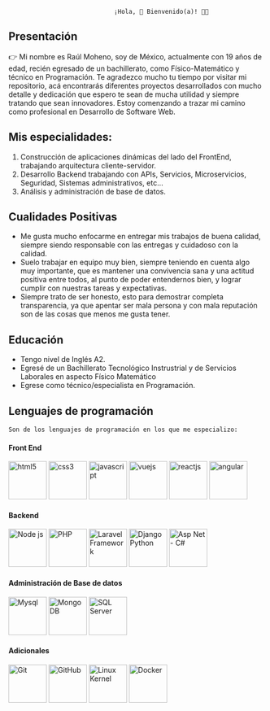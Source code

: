 						         ¡Hola, 👊 Bienvenido(a)! 👋😼

## Presentación
👉 Mi nombre es Raúl Moheno, soy de México, actualmente con 19 años de edad, recién egresado de un bachillerato, como Físico-Matemático y técnico en Programación. Te agradezco mucho tu tiempo por visitar mi repositorio, acá encontrarás diferentes proyectos desarrollados con mucho detalle y dedicación que espero te sean de mucha utilidad y siempre tratando que sean innovadores. Estoy comenzando a trazar mi camino como profesional en Desarrollo de Software Web.

## Mis especialidades:
1. Construcción de aplicaciones dinámicas del lado del FrontEnd, trabajando arquitectura cliente-servidor.
2. Desarrollo Backend trabajando con APIs, Servicios, Microservicios, Seguridad, Sistemas administrativos, etc...
3. Análisis y administración de base de datos.

## Cualidades Positivas
- Me gusta mucho enfocarme en entregar mis trabajos de buena calidad, siempre siendo responsable con las entregas y cuidadoso con la calidad.
- Suelo trabajar en equipo muy bien, siempre teniendo en cuenta algo muy importante, que es mantener una convivencia sana y una actitud positiva entre todos, al punto de poder entendernos bien, y lograr cumplir con nuestras tareas y expectativas.
- Siempre trato de ser honesto, esto para demostrar completa transparencia, ya que apentar ser mala persona y con mala reputación son de las cosas que menos me gusta tener.

## Educación
- Tengo nivel de Inglés A2.
- Egresé de un Bachillerato Tecnológico Instrustrial y de Servicios Laborales en aspecto Físico Matemático
- Egrese como técnico/especialista en Programación.

## Lenguajes de programación
```
Son de los lenguajes de programación en los que me especializo:
```
#### Front End
<a target="_blank" rel="noopener noreferrer" href="https://developer.mozilla.org/es/docs/Glossary/HTML5"><img src="https://camo.githubusercontent.com/e6ffccbe3d0404e65655b6b8f964de87e0277310ad617730039482ccb7c3ea14/68747470733a2f2f63646e2e69636f6e2d69636f6e732e636f6d2f69636f6e73322f31372f504e472f3235362f736f6369616c5f68746d6c355f313937302e706e67" alt="html5" data-canonical-src="https://cdn.icon-icons.com/icons2/17/PNG/256/social_html5_1970.png" style="max-width: 100%;" width="75" height="75"></a>
<a target="_blank" rel="noopener noreferrer" href="https://developer.mozilla.org/es/docs/Learn/CSS"><img src="https://camo.githubusercontent.com/3aba05ae1c889f6298db20ab2526351fc93b3e134e3128315b35bc961f01693d/68747470733a2f2f63646e2e69636f6e2d69636f6e732e636f6d2f69636f6e73322f3130302f504e472f3235362f637373335f736f6369616c6e6574776f726b5f31373435302e706e67" alt="css3" data-canonical-src="https://cdn.icon-icons.com/icons2/100/PNG/256/css3_socialnetwork_17450.png" style="max-width: 100%;" width="75" height="75"></a> <a target="_blank" rel="noopener noreferrer" href="https://developer.mozilla.org/es/docs/Web/JavaScript"><img src="https://cdn.icon-icons.com/icons2/2108/PNG/512/javascript_icon_130900.png" alt="javascript" data-canonical-src="https://cdn.icon-icons.com/icons2/100/PNG/256/css3_socialnetwork_17450.png" style="max-width: 100%;" width="75" height="75"></a> <a target="_blank" rel="noopener noreferrer" href="https://vuejs.org/"><img src="https://cdn.icon-icons.com/icons2/2415/PNG/512/vuejs_original_logo_icon_146304.png" alt="vuejs" data-canonical-src="https://cdn.icon-icons.com/icons2/100/PNG/256/css3_socialnetwork_17450.png" style="max-width: 100%;" width="75" height="75"></a> <a target="_blank" rel="noopener noreferrer" href="https://es.reactjs.org/"><img src="https://cdn.icon-icons.com/icons2/2415/PNG/512/react_original_logo_icon_146374.png" alt="reactjs" data-canonical-src="https://cdn.icon-icons.com/icons2/100/PNG/256/css3_socialnetwork_17450.png" style="max-width: 100%;" width="75" height="75"></a> <a target="_blank" rel="noopener noreferrer" href="https://angular.io/docs"><img src="https://cdn.icon-icons.com/icons2/2699/PNG/512/angular_logo_icon_169595.png" alt="angular" data-canonical-src="https://cdn.icon-icons.com/icons2/100/PNG/256/css3_socialnetwork_17450.png" style="max-width: 100%;" width="75" height="75"></a>

#### Backend
<a target="_blank" rel="noopener noreferrer" href="https://nodejs.org/es/docs/"><img src="https://upload.wikimedia.org/wikipedia/commons/d/d9/Node.js_logo.svg" alt="Node js" data-canonical-src="https://cdn.icon-icons.com/icons2/17/PNG/256/social_html5_1970.png" style="max-width: 100%;" width="75" height="75"></a> <a target="_blank" rel="noopener noreferrer" href="https://www.php.net/docs.php"><img src="https://cdn.icon-icons.com/icons2/2107/PNG/512/file_type_php_icon_130266.png" alt="PHP" data-canonical-src="https://cdn.icon-icons.com/icons2/17/PNG/256/social_html5_1970.png" style="max-width: 100%;" width="75" height="75"></a> <a target="_blank" rel="noopener noreferrer" href="https://laravel.com/"><img src="https://cdn.icon-icons.com/icons2/2415/PNG/512/laravel_plain_logo_icon_146438.png" alt="Laravel Framework" data-canonical-src="https://cdn.icon-icons.com/icons2/17/PNG/256/social_html5_1970.png" style="max-width: 100%;" width="75" height="75"></a> <a target="_blank" rel="noopener noreferrer" href="https://www.djangoproject.com/start/"><img src="https://cdn.icon-icons.com/icons2/2107/PNG/512/file_type_django_icon_130645.png" alt="Django Python" data-canonical-src="https://cdn.icon-icons.com/icons2/17/PNG/256/social_html5_1970.png" style="max-width: 100%;" width="75" height="75"></a> <a target="_blank" rel="noopener noreferrer" href="https://docs.microsoft.com/en-us/aspnet/core/?view=aspnetcore-6.0"><img src="https://cdn.icon-icons.com/icons2/75/PNG/128/file_asp_14703.png" alt="Asp Net - C#" data-canonical-src="https://cdn.icon-icons.com/icons2/17/PNG/256/social_html5_1970.png" style="max-width: 100%;" width="75" height="75"></a>
 
#### Administración de Base de datos
<a target="_blank" rel="noopener noreferrer" href="https://dev.mysql.com/doc/"><img src="https://cdn.icon-icons.com/icons2/2415/PNG/512/mysql_original_wordmark_logo_icon_146417.png" alt="Mysql" data-canonical-src="https://cdn.icon-icons.com/icons2/17/PNG/256/social_html5_1970.png" style="max-width: 100%;" width="75" height="75"></a> <a target="_blank" rel="noopener noreferrer" href="https://docs.mongodb.com/"><img src="https://cdn.icon-icons.com/icons2/2107/PNG/512/file_type_mongo_icon_130383.png" alt="Mongo DB" data-canonical-src="https://cdn.icon-icons.com/icons2/17/PNG/256/social_html5_1970.png" style="max-width: 100%;" width="75" height="75"></a> <a target="_blank" rel="noopener noreferrer" href="https://docs.microsoft.com/en-us/sql/sql-server/?view=sql-server-ver15"><img src="https://cdn.icon-icons.com/icons2/9/PNG/256/sql_racer_gamedatabase_sql_1526.png" alt="SQL Server" data-canonical-src="https://cdn.icon-icons.com/icons2/17/PNG/256/social_html5_1970.png" style="max-width: 100%;" width="75" height="75"></a>

#### Adicionales
<a target="_blank" rel="noopener noreferrer" href="https://git-scm.com/doc"><img src="https://cdn.icon-icons.com/icons2/2107/PNG/512/file_type_git_icon_130581.png" alt="Git" data-canonical-src="https://cdn.icon-icons.com/icons2/17/PNG/256/social_html5_1970.png" style="max-width: 100%;" width="75" height="75"></a> <a target="_blank" rel="noopener noreferrer" href="https://docs.github.com/es"><img src="https://cdn.icon-icons.com/icons2/673/PNG/512/github_icon-icons.com_60477.png" alt="GitHub" data-canonical-src="https://cdn.icon-icons.com/icons2/17/PNG/256/social_html5_1970.png" style="max-width: 100%;" width="75" height="75"></a> <a target="_blank" rel="noopener noreferrer" href="https://www.kernel.org/doc/html/latest/"><img src="https://cdn.icon-icons.com/icons2/46/PNG/128/linux_penguin_animal_9362.png" alt="Linux Kernel" data-canonical-src="https://cdn.icon-icons.com/icons2/17/PNG/256/social_html5_1970.png" style="max-width: 100%;" width="75" height="75"></a> <a target="_blank" rel="noopener noreferrer" href="https://docs.docker.com/"><img src="https://cdn.icon-icons.com/icons2/2107/PNG/512/file_type_docker_icon_130643.png" alt="Docker" data-canonical-src="https://cdn.icon-icons.com/icons2/17/PNG/256/social_html5_1970.png" style="max-width: 100%;" width="75" height="75"></a>


